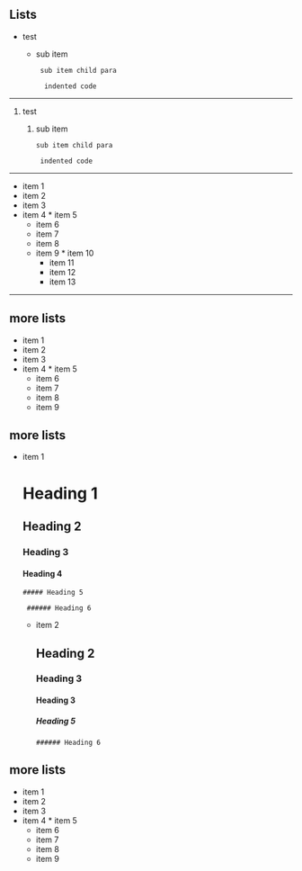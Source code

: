 ## Lists

-   test
    - sub item
 
           sub item child para
 
            indented code
 
 
---
 
1.  test
    1. sub item
  
           sub item child para
  
            indented code
 
---
* item 1
 * item 2
  * item 3
   * item 4
    * item 5
     * item 6
      * item 7
       * item 8
        * item 9
         * item 10
          * item 11
           * item 12
            * item 13
            
---


## more lists

* item 1
 * item 2
  * item 3
   * item 4
    * item 5
     * item 6
      * item 7
       * item 8
        * item 9

## more lists

* item 1

  # Heading 1

   ## Heading 2

    ### Heading 3

     #### Heading 4

      ##### Heading 5

       ###### Heading 6

  * item 2

    ## Heading 2
  
     ### Heading 3
  
      #### Heading 3

       ##### Heading 5
    
        ###### Heading 6

## more lists

* item 1
 * item 2
  * item 3
   * item 4
    *  item 5
     *  item 6
      *  item 7
       *  item 8
        *  item 9
